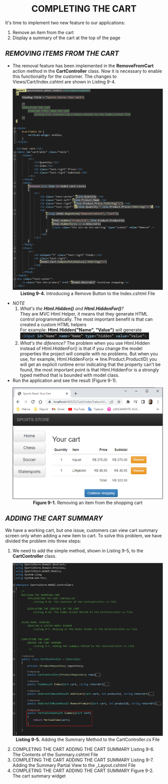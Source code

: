 <h1><div align="center">COMPLETING THE CART</div></h1>
It's time to implement two new feature to our applications:
<ol>
    <li>Remove an item from the cart</li>
    <li>Display a summary of the cart at the top of the page</li>    
</ol>

<h2><i>REMOVING ITEMS FROM THE CART</i></h2>
<ul>
    <li>
        The removal feature has been implemented in the <b>RemoveFromCart</b> action method in the <b>CartController</b> class. Now it is necessary to enable this functionality for the customer. The changes to  Views/Cart/Index.cshtml are shown in Listing 9-4.
        <p align="center">
            <img src="ch09-Pictures/Listing 9-4.png" /><br />
            <b>Listing 9-4.</b> Introducing a Remove Button to the Index.cshtml File
        </p>
    </li>
    <li>
        <i>NOTE</i>
        <ol>
            <li>
                <i>What's the <b>Html.Hidden()</b> and <b>Html.HiddenFor()</b>?</i> <br /> 
                They are MVC Html Helper, it means that they generate HTML control programmatically. The most important benefit is that can created a custom HTML helpers <br />
                For example: <b>Html.Hidden("Name", "Value")</b> will generate<br />
                <img src="ch09-Pictures/Listing 9-4-NOTE.png" />
            </li>
            <li>
                <i>What's the diference?</i>
                The problem when you use Html.Hidden instead of Html.HiddenFor() is that if you change the model properties the project will compile with no problems. But when you use, for example, Html.HiddenFor(x => line.Product.ProductID) you will get an explicit runtime error indicating that the property can't be found, the most important point is that Html.HiddenFor is a strongly typed method that is bounded with model class. <br />
            </li>            
        </ol>
    </li>
    <li>
        Run the application and see the result (Figure 9-1).
        <p align="center">
            <img src="ch09-Pictures/Figure 9-1.png" /><br />
            <b>Figure 9-1.</b> Removing an item from the shopping cart
        </p>
    </li>    
</ul>
    
<h2><i>ADDING THE CART SUMMARY</i></h2>
    We have a working cart, but one issue, customers can view cart summary screen only when adding a new item to cart. To solve this problem, we have divided the problem into three steps:<br />
<ol>
    <li>
        We need to add the simple method, shown in Listing 9-5, to the <b>CartController</b> class.
        <p align="center">
            <img src="ch09-Pictures/Listing 9-5.png" /><br />
            <b>Listing 9-5.</b> Adding the Summary Method to the CartController.cs File
        </p>
    </li>    
    <li>
COMPLETING THE CART
    ADDING THE CART SUMMARY
        Listing 9-6. The Contents of the Summary.cshtml File
    </li>    
    <li>
COMPLETING THE CART
    ADDING THE CART SUMMARY
        Listing 9-7. Adding the Summary Partial View to the _Layout.cshtml File
    </li>    
    <li>
COMPLETING THE CART
    ADDING THE CART SUMMARY
        Figure 9-2. The cart summary widget    
    </li>    
</ol>

